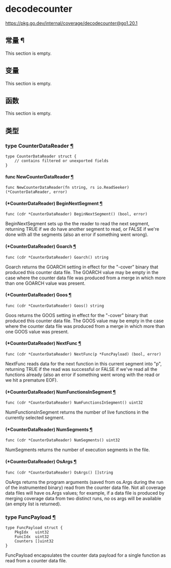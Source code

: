# decodecounter

https://pkg.go.dev/internal/coverage/decodecounter@go1.20.1






  
  
  
  
  
  


## 常量 ¶

This section is empty.

## 变量

This section is empty.

## 函数

This section is empty.

## 类型

### type CounterDataReader [¶](https://pkg.go.dev/internal/coverage/decodecounter@go1.20.1#CounterDataReader)

```
type CounterDataReader struct {
	// contains filtered or unexported fields
}
```

#### func NewCounterDataReader [¶](https://pkg.go.dev/internal/coverage/decodecounter@go1.20.1#NewCounterDataReader)

```
func NewCounterDataReader(fn string, rs io.ReadSeeker) (*CounterDataReader, error)
```

#### (*CounterDataReader) BeginNextSegment [¶](https://pkg.go.dev/internal/coverage/decodecounter@go1.20.1#CounterDataReader.BeginNextSegment)

```
func (cdr *CounterDataReader) BeginNextSegment() (bool, error)
```

BeginNextSegment sets up the the reader to read the next segment, returning TRUE if we do have another segment to read, or FALSE if we're done with all the segments (also an error if something went wrong).

#### (*CounterDataReader) Goarch [¶](https://pkg.go.dev/internal/coverage/decodecounter@go1.20.1#CounterDataReader.Goarch)

```
func (cdr *CounterDataReader) Goarch() string
```

Goarch returns the GOARCH setting in effect for the "-cover" binary that produced this counter data file. The GOARCH value may be empty in the case where the counter data file was produced from a merge in which more than one GOARCH value was present.

#### (*CounterDataReader) Goos [¶](https://pkg.go.dev/internal/coverage/decodecounter@go1.20.1#CounterDataReader.Goos)

```
func (cdr *CounterDataReader) Goos() string
```

Goos returns the GOOS setting in effect for the "-cover" binary that produced this counter data file. The GOOS value may be empty in the case where the counter data file was produced from a merge in which more than one GOOS value was present.

#### (*CounterDataReader) NextFunc [¶](https://pkg.go.dev/internal/coverage/decodecounter@go1.20.1#CounterDataReader.NextFunc)

```
func (cdr *CounterDataReader) NextFunc(p *FuncPayload) (bool, error)
```

NextFunc reads data for the next function in this current segment into "p", returning TRUE if the read was successful or FALSE if we've read all the functions already (also an error if something went wrong with the read or we hit a premature EOF).

#### (*CounterDataReader) NumFunctionsInSegment [¶](https://pkg.go.dev/internal/coverage/decodecounter@go1.20.1#CounterDataReader.NumFunctionsInSegment)

```
func (cdr *CounterDataReader) NumFunctionsInSegment() uint32
```

NumFunctionsInSegment returns the number of live functions in the currently selected segment.

#### (*CounterDataReader) NumSegments [¶](https://pkg.go.dev/internal/coverage/decodecounter@go1.20.1#CounterDataReader.NumSegments)

```
func (cdr *CounterDataReader) NumSegments() uint32
```

NumSegments returns the number of execution segments in the file.

#### (*CounterDataReader) OsArgs [¶](https://pkg.go.dev/internal/coverage/decodecounter@go1.20.1#CounterDataReader.OsArgs)

```
func (cdr *CounterDataReader) OsArgs() []string
```

OsArgs returns the program arguments (saved from os.Args during the run of the instrumented binary) read from the counter data file. Not all coverage data files will have os.Args values; for example, if a data file is produced by merging coverage data from two distinct runs, no os args will be available (an empty list is returned).

### type FuncPayload [¶](https://pkg.go.dev/internal/coverage/decodecounter@go1.20.1#FuncPayload)

```
type FuncPayload struct {
	PkgIdx   uint32
	FuncIdx  uint32
	Counters []uint32
}
```

FuncPayload encapsulates the counter data payload for a single function as read from a counter data file.
